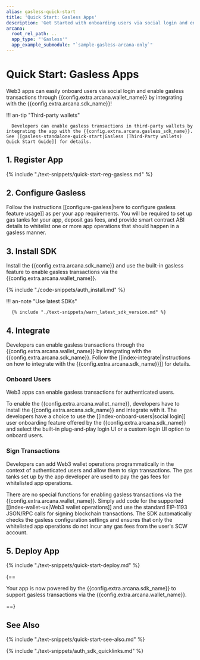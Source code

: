 ```yaml
---
alias: gasless-quick-start
title: 'Quick Start: Gasless Apps'
description: 'Get Started with onboarding users via social login and enabling the gasless feature by integrating with the Arcana Auth SDK. Use the Arcana Developer Dashboard to register the app, get a client ID, configure gasless settings, and use the client ID to integrate the app with the Arcana Auth SDK.'
arcana:
  root_rel_path: ..
  app_type: "'Gasless'"
  app_example_submodule: "`sample-gasless-arcana-only`"
---
```


# Quick Start: Gasless Apps

Web3 apps can easily onboard users via social login and enable gasless transactions through {{config.extra.arcana.wallet_name}} by integrating with the {{config.extra.arcana.sdk_name}}! 

!!! an-tip "Third-party wallets"

      Developers can enable gasless transactions in third-party wallets by integrating the app with the {{config.extra.arcana.gasless_sdk_name}}. See [[gasless-standalone-quick-start|Gasless (Third-Party wallets) Quick Start Guide]] for details.

## 1. Register App

{% include "./text-snippets/quick-start-reg-gasless.md" %}

## 2. Configure Gasless

Follow the instructions [[configure-gasless|here to configure gasless feature usage]] as per your app requirements. You will be required to set up gas tanks for your app, deposit gas fees, and provide smart contract ABI details to whitelist one or more app operations that should happen in a gasless manner.

## 3. Install SDK

Install the {{config.extra.arcana.sdk_name}} and use the built-in gasless feature to enable gasless transactions via the {{config.extra.arcana.wallet_name}}.

{% include "./code-snippets/auth_install.md" %}

!!! an-note "Use latest SDKs"

      {% include "./text-snippets/warn_latest_sdk_version.md" %}

## 4. Integrate

Developers can enable gasless transactions through the {{config.extra.arcana.wallet_name}} by integrating with the {{config.extra.arcana.sdk_name}}. Follow the [[index-integrate|instructions on how to integrate with the {{config.extra.arcana.sdk_name}}]] for details.

### Onboard Users

Web3 apps can enable gasless transactions for authenticated users. 

To enable the {{config.extra.arcana.wallet_name}}, developers have to install the {{config.extra.arcana.sdk_name}} and integrate with it. The developers have a choice to use the [[index-onboard-users|social login]] user onboarding feature offered by the {{config.extra.arcana.sdk_name}} and select the built-in plug-and-play login UI or a custom login UI option to onboard users.

### Sign Transactions

Developers can add Web3 wallet operations programmatically in the context of authenticated users and allow them to sign transactions. The gas tanks set up by the app developer are used to pay the gas fees for whitelisted app operations.

There are no special functions for enabling gasless transactions via the {{config.extra.arcana.wallet_name}}. Simply add code for the supported [[index-wallet-ux|Web3 wallet operations]] and use the standard EIP-1193 JSON/RPC calls for signing blockchain transactions. The SDK automatically checks the gasless configuration settings and ensures that only the whitelisted app operations do not incur any gas fees from the user's SCW account.

## 5. Deploy App

{% include "./text-snippets/quick-start-deploy.md" %}

{==

Your app is now powered by the {{config.extra.arcana.sdk_name}} to support gasless transactions via the {{config.extra.arcana.wallet_name}}.

==}

## See Also

{% include "./text-snippets/quick-start-see-also.md" %}

{% include "./text-snippets/auth_sdk_quicklinks.md" %}
